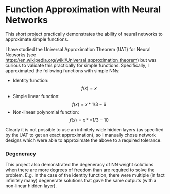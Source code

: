 # Function Approximation with Neural Networks
This short project practically demonstrates the ability of neural networks to approximate simple functions.

I have studied the Universal Approximation Theorem (UAT) for Neural Networks (see https://en.wikipedia.org/wiki/Universal_approximation_theorem) but was curious to validate this practically for simple functions. Specifically, I approximated the following functions with simple NNs:
* Identity function: $$f(x) = x$$
* Simple linear function: $$f(x) = x * 1/3 - 6$$
* Non-linear polynomial function: $$f(x) = x ** 1/3 - 10$$

Clearly it is not possible to use an infinitely wide hidden layers (as specified by the UAT to get an exact approximation), so I manually chose network designs which were able to approximate the above to a required tolerance.

### Degeneracy
This project also demonstrated the degeneracy of NN weight solutions when there are more degrees of freedom than are required to solve the problem. E.g. In the case of the identity function, there were multiple (in fact infinitely many) degenerate solutions that gave the same outputs (with a non-linear hidden layer).
